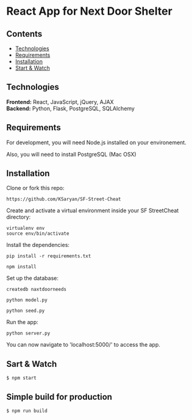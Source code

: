 # React App for Next Door Shelter


## Contents
* [Technologies](#technologies)
* [Requirements](#requirements)
* [Installation](#installation)
* [Start & Watch](#start)

## <a name="technologies"></a>Technologies
<b>Frontend:</b> React, JavaScript, jQuery, AJAX<br/>
<b>Backend:</b> Python, Flask, PostgreSQL, SQLAlchemy<br/>


## <a name="requirements"></a>Requirements

For development, you will need Node.js installed on your environement.

Also, you will need to install PostgreSQL (Mac OSX)


## <a name="installation"></a>Installation

Clone or fork this repo:

```
https://github.com/KSaryan/SF-Street-Cheat
```

Create and activate a virtual environment inside your SF StreetCheat directory:

```
virtualenv env
source env/bin/activate
```

Install the dependencies:

```
pip install -r requirements.txt
```
```
npm install
```

Set up the database:
```
createdb naxtdoorneeds
```
```
python model.py
```
```
python seed.py
``` 

Run the app:

```
python server.py
```

You can now navigate to 'localhost:5000/' to access the app.


## <a name="start"></a>Sart & Watch

    $ npm start

## Simple build for production

    $ npm run build
